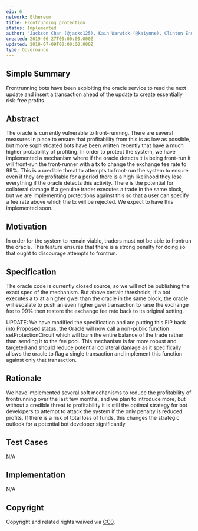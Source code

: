 ```yaml
---
eip: 6
network: Ethereum
title: Frontrunning protection
status: Implemented
author: 'Jackson Chan (@jacko125), Kain Warwick (@kaiynne), Clinton Ennis (@hav-noms)'
created: 2019-06-27T00:00:00.000Z
updated: 2019-07-09T00:00:00.000Z
type: Governance
---
```


## Simple Summary
<!--"If you can't explain it simply, you don't understand it well enough." Provide a simplified and layman-accessible explanation of the EIP.-->
Frontrunning bots have been exploiting the oracle service to read the next update and insert a transaction ahead of the update to create essentially risk-free profits.

## Abstract
<!--A short (~200 word) description of the technical issue being addressed.-->
The oracle is currently vulnerable to front-running. There are several measures in place to ensure that profitability from this is as low as possible, but more sophisticated bots have been written recently that have a much higher probability of profiting. In order to protect the system, we have implemented a mechanism where if the oracle detects it is being front-run it will front-run the front-runner with a tx to change the exchange fee rate to 99%. This is a credible threat to attempts to front-run the system to ensure even if they are profitable for a period there is a high likelihood they lose everything if the oracle detects this activity. There is the potential for collateral damage if a genuine trader executes a trade in the same block, but we are implementing protections against this so that a user can specify a fee rate above which the tx will be rejected. We expect to have this implemented soon.

## Motivation
<!--The motivation is critical for EIPs that want to change Elysian. It should clearly explain why the existing protocol specification is inadequate to address the problem that the EIP solves. EIP submissions without sufficient motivation may be rejected outright.-->
In order for the system to remain viable, traders must not be able to frontrun the oracle. This feature ensures that there is a strong penalty for doing so that ought to discourage attempts to frontrun.

## Specification
<!--The technical specification should describe the syntax and semantics of any new feature.-->
The oracle code is currently closed source, so we will not be publishing the exact spec of the mechanism. But above certain thresholds, if a bot executes a tx at a higher gwei than the oracle in the same block, the oracle will escalate to push an even higher gwei transaction to raise the exchange fee to 99% then restore the exchange fee rate back to its original setting.

UPDATE: We have modified the specification and are putting this EIP back into Proposed status, the Oracle will now call a non-public function setProtectionCircuit which will burn the entire balance of the trade rather than sending it to the fee pool. This mechanism is far more robust and targeted and should reduce potential collateral damage as it specifically allows the oracle to flag a single transaction and implement this function against only that transaction.

## Rationale
<!--The rationale fleshes out the specification by describing what motivated the design and why particular design decisions were made. It should describe alternate designs that were considered and related work, e.g. how the feature is supported in other languages. The rationale may also provide evidence of consensus within the community, and should discuss important objections or concerns raised during discussion.-->
We have implemented several soft mechanisms to reduce the profitability of frontrunning over the last few months, and we plan to introduce more, but without a credible threat to profitability it is still the optimal strategy for bot developers to attempt to attack the system if the only penalty is reduced profits. If there is a risk of total loss of funds, this changes the strategic outlook for a potential bot developer significantly.

## Test Cases
<!--Test cases for an implementation are mandatory for EIPs but can be included with the implementation..-->
N/A

## Implementation
<!--The implementations must be completed before any EIP is given status "Implemented", but it need not be completed before the EIP is "Approved". While there is merit to the approach of reaching consensus on the specification and rationale before writing code, the principle of "rough consensus and running code" is still useful when it comes to resolving many discussions of API details.-->
N/A

## Copyright
Copyright and related rights waived via [CC0](https://creativecommons.org/publicdomain/zero/1.0/).